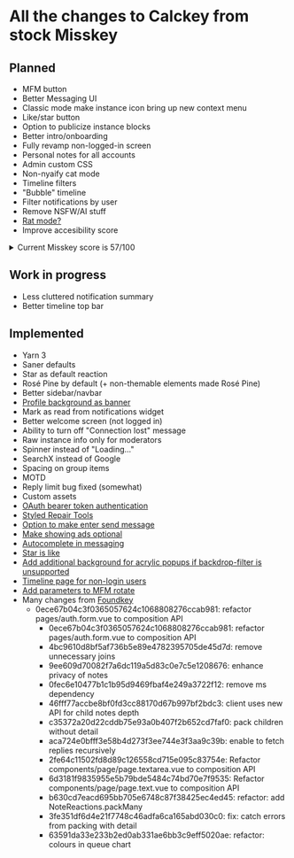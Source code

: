 # All the changes to Calckey from stock Misskey

## Planned

- MFM button
- Better Messaging UI
- Classic mode make instance icon bring up new context menu
- Like/star button
- Option to publicize instance blocks
- Better intro/onboarding
- Fully revamp non-logged-in screen
- Personal notes for all accounts
- Admin custom CSS
- Non-nyaify cat mode
- Timeline filters
- "Bubble" timeline
- Filter notifications by user
- Remove NSFW/AI stuff
- [Rat mode?](https://stop.voring.me/notes/933fx97bmd)
- Improve accesibility score
<details><summary>Current Misskey score is 57/100</summary>

![](https://pool.jortage.com/voringme/misskey/8ff18aae-4dc6-4b08-9e05-a4c9d051a9e3.png)

</details>

## Work in progress

- Less cluttered notification summary
- Better timeline top bar

## Implemented

- Yarn 3
- Saner defaults
- Star as default reaction
- Rosé Pine by default (+ non-themable elements made Rosé Pine)
- Better sidebar/navbar
- [Profile background as banner](https://codeberg.org/Freeplay/Misskey-Tweaks/src/branch/main/snippets/profile-background.styl)
- Mark as read from notifications widget
- Better welcome screen (not logged in)
- Ability to turn off "Connection lost" message
- Raw instance info only for moderators
- Spinner instead of "Loading..."
- SearchX instead of Google
- Spacing on group items
- MOTD
- Reply limit bug fixed (somewhat)
- Custom assets
- [OAuth bearer token authentication](https://github.com/misskey-dev/misskey/pull/9021)
- [Styled Repair Tools](https://github.com/misskey-dev/misskey/pull/8956)
- [Option to make enter send message](https://github.com/misskey-dev/misskey/pull/8954)
- [Make showing ads optional](https://github.com/misskey-dev/misskey/pull/8996)
- [Autocomplete in messaging](https://github.com/misskey-dev/misskey/pull/8955)
- [Star is like](https://github.com/JakeMBauer/Misskey-Extras/blob/master/patches/star-is-like.patch)
- [Add additional background for acrylic popups if backdrop-filter is unsupported](https://github.com/misskey-dev/misskey/pull/8671)
- [Timeline page for non-login users](https://github.com/misskey-dev/misskey/pull/8927)
- [Add parameters to MFM rotate](https://github.com/misskey-dev/misskey/pull/8549)
- Many changes from [Foundkey](https://akkoma.dev/FoundKeyGang/Foundkey)
  - 0ece67b04c3f0365057624c1068808276ccab981: refactor pages/auth.form.vue to composition API
	- 0ece67b04c3f0365057624c1068808276ccab981: refactor pages/auth.form.vue to composition API
	- 4bc9610d8bf5af736b5e89e4782395705de45d7d: remove unnecessary joins
	- 9ee609d70082f7a6dc119a5d83c0e7c5e1208676: enhance privacy of notes
	- 0fec6e10477b1c1b95d9469fbaf4e249a3722f12: remove ms dependency
	- 46fff77accbe8bf0fd3cc88170d67b997bf2bdc3:  client uses new API for child notes depth
	- c35372a20d22cddb75e93a0b407f2b652cd7faf0:  pack children without detail
	- aca724e0bfff3e58b4d273f3ee744e3f3aa9c39b: enable to fetch replies recursively
	- 2fe64c11502fd8d89c126558cd715e095c83754e: Refactor components/page/page.textarea.vue to composition API
	- 6d3181f9835955e5b79bde5484c74bd70e7f9535: Refactor components/page/page.text.vue to composition API
	- b630cd7eacd695bb705e6748c87f38425ec4ed45:  refactor: add NoteReactions.packMany
	- 3fe351df6d4e21f7748c46adfa6ca165abd030c0: fix: catch errors from packing with detail
	- 63591da33e233b2ed0ab331ae6bb3c9eff5020ae: refactor: colours in queue chart
